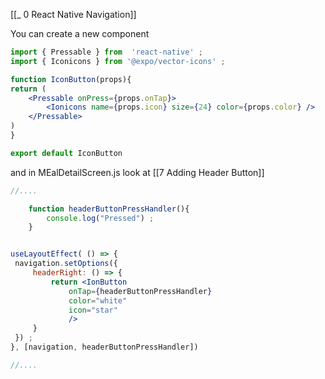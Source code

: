 [[_ 0 React Native Navigation]]

 You can create a new component
 
```jsx
import { Pressable } from  'react-native' ;
import { Iconicons } from '@expo/vector-icons' ;

function IconButton(props){
return (
	<Pressable onPress={props.onTap}>
		<Ionicons name={props.icon} size={24} color={props.color} />
	</Pressable>
)
}

export default IconButton
```

and in MEalDetailScreen.js
		look at [[7 Adding Header Button]]
```jsx
//....

	function headerButtonPressHandler(){
		console.log("Pressed") ;
	}


useLayoutEffect( () => {
 navigation.setOptions({
	 headerRight: () => {
		 return <IonButton 
			 onTap={headerButtonPressHandler}
			 color="white"
			 icon="star"
			 />
	 }
 }) ;
}, [navigation, headerButtonPressHandler])

//....

```








